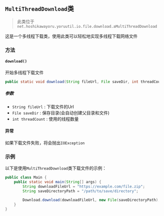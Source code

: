 ## `MultiThreadDownload`类
> 此类位于 `net.hoshikawayoru.yoruutil.io.file.download.aMultiThreadDownload`

这是一个多线程下载类，使用此类可以轻松地实现多线程下载网络文件

### 方法
#### `download()`
开始多线程下载文件
```java
public static void download(String fileUrl, File saveDir, int threadCount)
```
##### 参数
- `String fileUrl` : 下载文件的Url
- `File saveDir` : 保存目录(会自动创建父目录和文件)
- `int threadCount` : 使用的线程数量

#### 异常
如果下载文件失败，将会抛出`IOException`

### 示例
以下是使用`MultiThreadDownload`类下载文件的示例：
```java
public class Main {
    public static void main(String[] args) {
        String downloadFileUrl = "https://example.com/file.zip";
        String saveDirectoryPath = "/path/to/save/directory";

        Download.download(downloadFileUrl, new File(saveDirectoryPath), 5);
    }
}
```